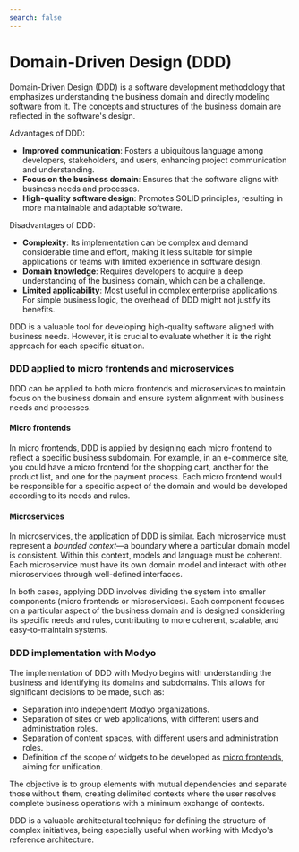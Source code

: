 ```yaml
---
search: false
---
```


# Domain-Driven Design (DDD)

Domain-Driven Design (DDD) is a software development methodology that emphasizes understanding the business domain and directly modeling software from it. The concepts and structures of the business domain are reflected in the software's design.

Advantages of DDD:

- **Improved communication**: Fosters a ubiquitous language among developers, stakeholders, and users, enhancing project communication and understanding.
- **Focus on the business domain**: Ensures that the software aligns with business needs and processes.
- **High-quality software design**: Promotes SOLID principles, resulting in more maintainable and adaptable software.

Disadvantages of DDD:

- **Complexity**: Its implementation can be complex and demand considerable time and effort, making it less suitable for simple applications or teams with limited experience in software design.
- **Domain knowledge**: Requires developers to acquire a deep understanding of the business domain, which can be a challenge.
- **Limited applicability**: Most useful in complex enterprise applications. For simple business logic, the overhead of DDD might not justify its benefits.

DDD is a valuable tool for developing high-quality software aligned with business needs. However, it is crucial to evaluate whether it is the right approach for each specific situation.

### DDD applied to micro frontends and microservices

DDD can be applied to both micro frontends and microservices to maintain focus on the business domain and ensure system alignment with business needs and processes.

#### Micro frontends
In micro frontends, DDD is applied by designing each micro frontend to reflect a specific business subdomain. For example, in an e-commerce site, you could have a micro frontend for the shopping cart, another for the product list, and one for the payment process. Each micro frontend would be responsible for a specific aspect of the domain and would be developed according to its needs and rules.

#### Microservices
In microservices, the application of DDD is similar. Each microservice must represent a _bounded context_—a boundary where a particular domain model is consistent. Within this context, models and language must be coherent. Each microservice must have its own domain model and interact with other microservices through well-defined interfaces.

In both cases, applying DDD involves dividing the system into smaller components (micro frontends or microservices). Each component focuses on a particular aspect of the business domain and is designed considering its specific needs and rules, contributing to more coherent, scalable, and easy-to-maintain systems.


### DDD implementation with Modyo
The implementation of DDD with Modyo begins with understanding the business and identifying its domains and subdomains. This allows for significant decisions to be made, such as:
- Separation into independent Modyo organizations.
- Separation of sites or web applications, with different users and administration roles.
- Separation of content spaces, with different users and administration roles.
- Definition of the scope of widgets to be developed as [micro frontends](/en/architecture/patterns/micro-frontend), aiming for unification.

The objective is to group elements with mutual dependencies and separate those without them, creating delimited contexts where the user resolves complete business operations with a minimum exchange of contexts.

DDD is a valuable architectural technique for defining the structure of complex initiatives, being especially useful when working with Modyo's reference architecture.